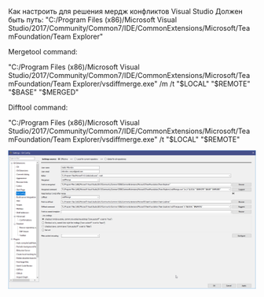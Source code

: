 Как настроить для решения мердж конфликтов Visual Studio
Должен быть путь:
"C:/Program Files (x86)/Microsoft Visual Studio/2017/Community/Common7/IDE/CommonExtensions/Microsoft/TeamFoundation/Team Explorer"

Mergetool command:

"C:/Program Files (x86)/Microsoft Visual Studio/2017/Community/Common7/IDE/CommonExtensions/Microsoft/TeamFoundation/Team Explorer/vsdiffmerge.exe" /m /t "$LOCAL" "$REMOTE" "$BASE" "$MERGED"

Difftool command:

"C:/Program Files (x86)/Microsoft Visual Studio/2017/Community/Common7/IDE/CommonExtensions/Microsoft/TeamFoundation/Team Explorer/vsdiffmerge.exe" /t "$LOCAL" "$REMOTE"


![git merge util example](https://github.com/milovidov983/Cribs-and-tips/blob/master/img/GitExtensions-%D0%BD%D0%B0%D1%81%D1%82%D1%80%D0%BE%D0%B9%D0%BA%D0%B0-diff.png)


